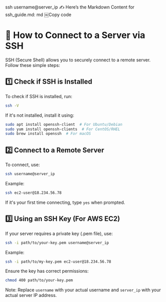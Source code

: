 ssh username@server_ip
✍ Here’s the Markdown Content for ssh_guide.md:
md
￼Copy code
# 🔐 How to Connect to a Server via SSH  

SSH (Secure Shell) allows you to securely connect to a remote server. Follow these simple steps:  

## 1️⃣ Check if SSH is Installed  
To check if SSH is installed, run:  
```bash
ssh -V
```
If it's not installed, install it using:

```bash
sudo apt install openssh-client  # For Ubuntu/Debian
sudo yum install openssh-clients  # For CentOS/RHEL
sudo brew install openssh  # For macOS
```

## 2️⃣ Connect to a Remote Server
To connect, use:

```bash
ssh username@server_ip
```
Example:

```bash
ssh ec2-user@18.234.56.78
```
If it's your first time connecting, type `yes` when prompted.

## 3️⃣ Using an SSH Key (For AWS EC2)
If your server requires a private key (.pem file), use:

```bash
ssh -i path/to/your-key.pem username@server_ip
```
Example:

```bash
ssh -i path/to/my-key.pem ec2-user@18.234.56.78
```
Ensure the key has correct permissions:

```bash
chmod 400 path/to/your-key.pem
```
Note: Replace `username` with your actual username and `server_ip` with your actual server IP address.